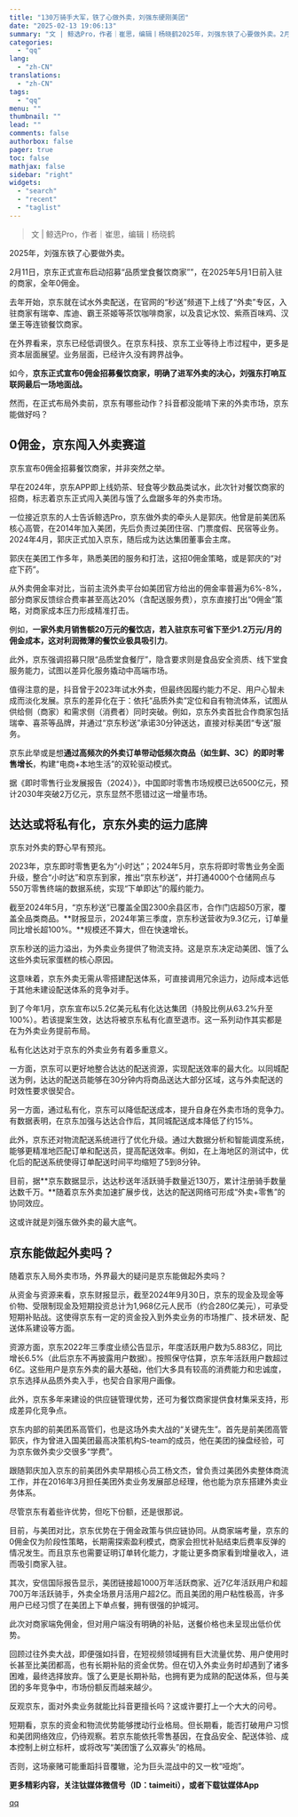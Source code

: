 ```yaml
---
title: "130万骑手大军，铁了心做外卖，刘强东硬刚美团"
date: "2025-02-13 19:06:13"
summary: "文 | 鲸选Pro，作者｜崔思，编辑丨杨晓鹤2025年，刘强东铁了心要做外卖。2月11日，京东正式宣..."
categories:
  - "qq"
lang:
  - "zh-CN"
translations:
  - "zh-CN"
tags:
  - "qq"
menu: ""
thumbnail: ""
lead: ""
comments: false
authorbox: false
pager: true
toc: false
mathjax: false
sidebar: "right"
widgets:
  - "search"
  - "recent"
  - "taglist"
---
```


> 文 | 鲸选Pro，作者｜崔思，编辑丨杨晓鹤

2025年，刘强东铁了心要做外卖。

2月11日，京东正式宣布启动招募“品质堂食餐饮商家””，在2025年5月1日前入驻的商家，全年0佣金。

去年开始，京东就在试水外卖配送，在官网的“秒送”频道下上线了“外卖”专区，入驻商家有瑞幸、库迪、霸王茶姬等茶饮咖啡商家，以及袁记水饺、紫燕百味鸡、汉堡王等连锁餐饮商家。

在外界看来，京东已经低调很久。在京东科技、京东工业等待上市过程中，更多是资本层面展望。业务层面，已经许久没有跨界战争。

如今，**京东正式宣布0佣金招募餐饮商家，明确了进军外卖的决心，刘强东打响互联网最后一场地面战。**

然而，在正式布局外卖前，京东有哪些动作？抖音都没能啃下来的外卖市场，京东能做好吗？

0佣金，京东闯入外卖赛道
------------

京东宣布0佣金招募餐饮商家，并非突然之举。

早在2024年，京东APP即上线奶茶、轻食等少数品类试水，此次针对餐饮商家的招商，标志着京东正式闯入美团与饿了么盘踞多年的外卖市场。

一位接近京东的人士告诉鲸选Pro，京东做外卖的牵头人是郭庆。他曾是前美团系核心高管，在2014年加入美团，先后负责过美团住宿、门票度假、民宿等业务。2024年4月，郭庆正式加入京东，随后成为达达集团董事会主席。

郭庆在美团工作多年，熟悉美团的服务和打法，这招0佣金策略，或是郭庆的“对症下药”。

从外卖佣金率对比，当前主流外卖平台如美团官方给出的佣金率普遍为6%-8%，部分商家反馈综合费率甚至高达20%（含配送服务费），京东直接打出“0佣金”策略，对商家成本压力形成精准打击。

例如，**一家外卖月销售额20万元的餐饮店，若入驻京东可省下至少1.2万元/月的佣金成本，这对利润微薄的餐饮业极具吸引力**。

此外，京东强调招募只限“品质堂食餐厅”，隐含要求则是食品安全资质、线下堂食服务能力，试图以差异化服务撬动中高端市场。

值得注意的是，抖音曾于2023年试水外卖，但最终因履约能力不足、用户心智未成而淡化发展。京东的差异化在于：依托“品质外卖”定位和自有物流体系，试图从供给侧（商家）和需求侧（消费者）同时突破。例如，京东外卖首批合作商家包括瑞幸、喜茶等品牌，并通过“京东秒送”承诺30分钟送达，直接对标美团“专送”服务。

京东此举或是想**通过高频次的外卖订单带动低频次商品（如生鲜、3C）的即时零售增长**，构建“电商+本地生活”的双轮驱动模式。

据《即时零售行业发展报告（2024）》，中国即时零售市场规模已达6500亿元，预计2030年突破2万亿元，京东显然不愿错过这一增量市场。

达达或将私有化，京东外卖的运力底牌
-----------------

京东对外卖的野心早有预兆。

2023年，京东即时零售更名为“小时达”；2024年5月，京东将即时零售业务全面升级，整合“小时达”和京东到家，推出“京东秒送”，并打通4000个仓储网点与550万零售终端的数据系统，实现“下单即达”的履约能力。

截至2024年5月，“京东秒送”已覆盖全国2300余县区市，合作门店超50万家，覆盖全品类商品。**财报显示，2024年第三季度，京东秒送营收为9.3亿元，订单量同比增长超100%。**规模还不算大，但在快速增长。

京东秒送的运力溢出，为外卖业务提供了物流支持。这是京东决定动美团、饿了么这些外卖玩家蛋糕的核心原因。

这意味着，京东外卖无需从零搭建配送体系，可直接调用冗余运力，边际成本远低于其他未建设配送体系的竞争对手。

到了今年1月，京东宣布以5.2亿美元私有化达达集团（持股比例从63.2%升至100%）。若该提案生效，达达将被京东私有化直至退市。这一系列动作其实都是在为外卖业务提前布局。

私有化达达对于京东的外卖业务有着多重意义。

一方面，京东可以更好地整合达达的配送资源，实现配送效率的最大化。以同城配送为例，达达的配送员能够在30分钟内将商品送达大部分区域，这与外卖配送的时效性要求很契合。

另一方面，通过私有化，京东可以降低配送成本，提升自身在外卖市场的竞争力。有数据表明，在京东加强与达达合作后，其同城配送成本降低了约15%。

此外，京东还对物流配送系统进行了优化升级。通过大数据分析和智能调度系统，能够更精准地匹配订单和配送员，提高配送效率。例如，在上海地区的测试中，优化后的配送系统使得订单配送时间平均缩短了5到8分钟。

目前，据**京东数据显示，达达秒送年活跃骑手数量近130万，累计注册骑手数量达数千万。**随着京东外卖加速扩展步伐，达达的配送网络可形成“外卖+零售”的协同效应。

这或许就是刘强东做外卖的最大底气。

京东能做起外卖吗？
---------

随着京东入局外卖市场，外界最大的疑问是京东能做起外卖吗？

从资金与资源来看，京东财报显示，截至2024年9月30日，京东的现金及现金等价物、受限制现金及短期投资总计为1,968亿元人民币（约合280亿美元），可承受短期补贴战。这使得京东有一定的资金投入到外卖业务的市场推广、技术研发、配送体系建设等方面。

资源方面，京东2022年三季度业绩公告显示，年度活跃用户数为5.883亿，同比增长6.5%（此后京东不再披露用户数据）。按照保守估算，京东年活跃用户数超过6亿。这些用户是京东外卖的最大基础，他们大多具有较高的消费能力和忠诚度，京东选择从品质外卖入手，也契合自家用户画像。

此外，京东多年来建设的供应链管理优势，还可为餐饮商家提供食材集采支持，形成差异化竞争点。

京东内部的前美团系高管们，也是这场外卖大战的“关键先生”。首先是前美团高管郭庆，作为曾进入国美团最高决策机构S-team的成员，他在美团的操盘经验，可为京东做外卖少交很多“学费”。

跟随郭庆加入京东的前美团外卖早期核心员工杨文杰，曾负责过美团外卖整体商流工作，并在2016年3月担任美团外卖业务发展部总经理，他也能为京东搭建外卖业务体系。

尽管京东有着些许优势，但吃下份额，还是很那说。

目前，与美团对比，京东优势在于佣金政策与供应链协同。从商家端考量，京东的0佣金仅为阶段性策略，长期需探索盈利模式，商家会担忧补贴结束后费率反弹的情况发生。而且京东也需要证明订单转化能力，才能让更多商家看到增量收入，进而吸引商家入驻。

其次，安信国际报告显示，美团链接超1000万年活跃商家、近7亿年活跃用户和超700万年活跃骑手，外卖全场景月活用户超2亿。而且美团的用户粘性极高，许多用户已经习惯了在美团上下单点餐，拥有很强的护城河。

此次对商家端免佣金，但对用户端没有明确的补贴，送餐价格也未呈现出低价优势。

回顾过往外卖大战，即便强如抖音，在短视频领域拥有巨大流量优势、用户使用时长甚至比美团都高，也有长期补贴的资金优势。但在切入外卖业务时却遇到了诸多困难，最终选择放弃。饿了么更是长期补贴，也拥有更为成熟的配送体系，但与美团的多年竞争中，市场份额反而越来越少。

反观京东，面对外卖业务就能比抖音更擅长吗？这或许要打上一个大大的问号。

短期看，京东的资金和物流优势能够搅动行业格局。但长期看，能否打破用户习惯和美团网络效应，仍待观察。若京东能依托零售基因，在食品安全、配送体验、成本控制上树立标杆，或将改写“美团饿了么双寡头”的格局。

否则，这场豪赌可能重蹈抖音覆辙，沦为巨头混战中的又一枚“哑炮”。

**更多精彩内容，关注钛媒体微信号（ID：taimeiti），或者下载钛媒体App**

[qq](https://new.qq.com/rain/a/20250213A07P7F00)
